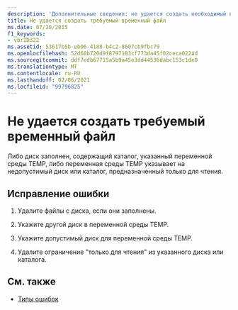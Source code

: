 ```yaml
---
description: 'Дополнительные сведения: не удается создать необходимый временный файл'
title: Не удается создать требуемый временный файл
ms.date: 07/20/2015
f1_keywords:
- vbrID322
ms.assetid: 53617b5b-eb06-4188-b4c2-8607cb9fbc79
ms.openlocfilehash: 52d68b720d9f8797183cf773da45f02ceca0224d
ms.sourcegitcommit: ddf7edb67715a5b9a45e3dd44536dabc153c1de0
ms.translationtype: MT
ms.contentlocale: ru-RU
ms.lasthandoff: 02/06/2021
ms.locfileid: "99796825"
---
```

# <a name="cant-create-necessary-temporary-file"></a>Не удается создать требуемый временный файл

Либо диск заполнен, содержащий каталог, указанный переменной среды TEMP, либо переменная среды TEMP указывает на недопустимый диск или каталог, предназначенный только для чтения.  
  
## <a name="to-correct-this-error"></a>Исправление ошибки  
  
1. Удалите файлы с диска, если они заполнены.  
  
2. Укажите другой диск в переменной среды TEMP.  
  
3. Укажите допустимый диск для переменной среды TEMP.  
  
4. Удалите ограничение "только для чтения" из указанного диска или каталога.  
  
## <a name="see-also"></a>См. также

- [Типы ошибок](../../programming-guide/language-features/error-types.md)
